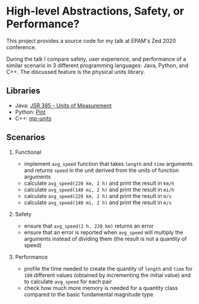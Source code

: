# High-level Abstractions, Safety, or Performance?

This project provides a source code for my talk at EPAM's Zed 2020 conference.

During the talk I compare safety, user experience, and performance of a similar scenario in 3 different
programming languages: Java, Python, and C++. The discussed feature is the physical units library.

## Libraries

- Java: [JSR 385 - Units of Measurement](http://unitsofmeasurement.github.io/unit-api)
- Python: [Pint](https://pint.readthedocs.io/en/stable/index.html)
- C++: [mp-units](https://mpusz.github.io/units)

## Scenarios

1. Functional
    - implement `avg_speed` function that takes `length` and `time` arguments and returns `speed`
      in the unit derived from the units of function arguments
    - calculate `avg_speed(220 km, 2 h)` and print the result in `km/h`
    - calculate `avg_speed(140 mi, 2 h)` and print the result in `mi/h`
    - calculate `avg_speed(220 km, 2 h)` and print the result in `m/s`
    - calculate `avg_speed(140 mi, 2 h)` and print the result in `m/s`

2. Safety
    - ensure that `avg_speed(2 h, 220 km)` returns an error
    - ensure that an error is reported when `avg_speed` will multiply the arguments instead of
      dividing them (the result is not a quantity of speed)

3. Performance
    - profile the time needed to create the quantity of `length` and `time` for `100` different
      values (obtained by incrementing the initial value) and to calculate `avg_speed` for each pair
    - check how much more memory is needed for a quantity class compared to the basic fundamental
      magnitude type
